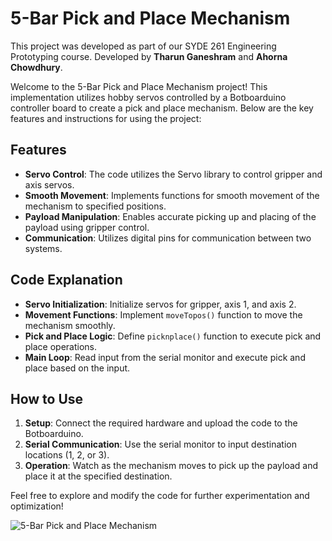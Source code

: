 # 5-Bar Pick and Place Mechanism

This project was developed as part of our SYDE 261 Engineering Prototyping course. 
Developed by **Tharun Ganeshram** and **Ahorna Chowdhury**.

Welcome to the 5-Bar Pick and Place Mechanism project! This implementation utilizes hobby servos controlled by a Botboarduino controller board to create a pick and place mechanism. Below are the key features and instructions for using the project:

## Features
- **Servo Control**: The code utilizes the Servo library to control gripper and axis servos.
- **Smooth Movement**: Implements functions for smooth movement of the mechanism to specified positions.
- **Payload Manipulation**: Enables accurate picking up and placing of the payload using gripper control.
- **Communication**: Utilizes digital pins for communication between two systems.

## Code Explanation
- **Servo Initialization**: Initialize servos for gripper, axis 1, and axis 2.
- **Movement Functions**: Implement `moveTopos()` function to move the mechanism smoothly.
- **Pick and Place Logic**: Define `picknplace()` function to execute pick and place operations.
- **Main Loop**: Read input from the serial monitor and execute pick and place based on the input.

## How to Use
1. **Setup**: Connect the required hardware and upload the code to the Botboarduino.
2. **Serial Communication**: Use the serial monitor to input destination locations (1, 2, or 3).
3. **Operation**: Watch as the mechanism moves to pick up the payload and place it at the specified destination.

Feel free to explore and modify the code for further experimentation and optimization!

![5-Bar Pick and Place Mechanism](https://github.com/TharunGaneshram/Pick-N-Place/assets/76886618/5ce17c62-2f6a-4ae9-8960-9a923b6d7238)
